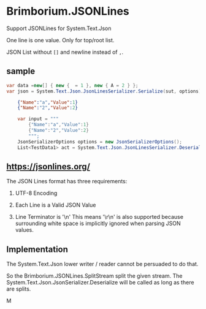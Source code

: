 # Brimborium.JSONLines

Support JSONLines for System.Text.Json

One line is one value. Only for top/root list.

JSON List without `[]` and newline instead of `,`.

## sample

```csharp
var data =new[] { new {  = 1 }, new { A = 2 } };
var json = System.Text.Json.JsonLinesSerializer.Serialize(sut, options);
```

```json
    {"Name":"a","Value":1}
    {"Name":"2","Value":2}
```

```csharp
    var input = """
        {"Name":"a","Value":1}
        {"Name":"2","Value":2}
        """;
    JsonSerializerOptions options = new JsonSerializerOptions();
    List<TestData1> act = System.Text.Json.JsonLinesSerializer.Deserialize<TestData1>(input, options);
```

## https://jsonlines.org/

The JSON Lines format has three requirements:

1. UTF-8 Encoding

2. Each Line is a Valid JSON Value

3. Line Terminator is '\n'
This means '\r\n' is also supported because surrounding white space is implicitly ignored when parsing JSON values.

## Implementation

The System.Text.Json lower writer / reader cannot be persuaded to do that.

So the Brimborium.JSONLines.SplitStream split the given stream. 
The System.Text.Json.JsonSerializer.Deserialize<T> will be called as long as there are splits.

M